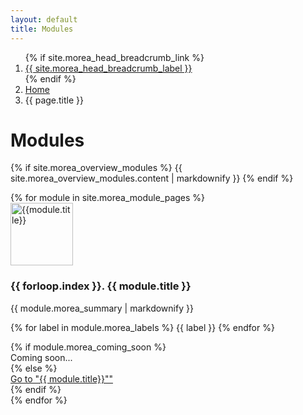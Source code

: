 ```yaml
---
layout: default
title: Modules
---
```


<div class="container">
  <nav aria-label="breadcrumb">
    <ol class="breadcrumb">
      {% if site.morea_head_breadcrumb_link %}
        <li class="breadcrumb-item"><a href="{{ site.morea_head_breadcrumb_link }}">{{ site.morea_head_breadcrumb_label }}</a></li>
      {% endif %}
      <li class="breadcrumb-item" aria-current="page"><a href="{{ site.baseurl }}/">Home</a></li>
      <li class="breadcrumb-item active" aria-current="page">{{ page.title }}</li>
    </ol>
  </nav>
</div>

<div class="container">
  <h1>Modules</h1>
  
  {% if site.morea_overview_modules %}
    {{ site.morea_overview_modules.content | markdownify }}
  {% endif %}
  
  <div class="row">
     {% for module in site.morea_module_pages %}
        <div class="col-sm-3">
          <div class="card h-100">
            <img alt="{{module.title}}" src="{{ site.baseurl }}{{ module.morea_icon_url }}" width="100" class="card-img-top">
            <div class="card-body">
              <h3 class="card-title">{{ forloop.index }}. {{ module.title }}</h3>
              {{ module.morea_summary | markdownify }}
              <p>
              {% for label in module.morea_labels %}
                <span class="badge">{{ label }}</span>
              {% endfor %}
              </p>
            </div>
            {% if module.morea_coming_soon %}
              <div class="card-footer text-center">
                <span class="btn btn-primary disabled">Coming soon...</span>
              </div>
            {% else %}
              <div class="card-footer text-center">
                <a href="{{ module.morea_id }}" class="btn btn-primary">Go to "{{ module.title}}""</a>
              </div>
            {% endif %}
          </div>
        </div>
     {% endfor %}
  </div>
</div>


